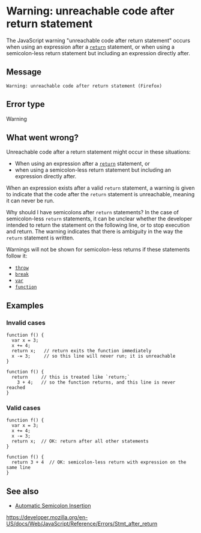 # Warning: unreachable code after return statement

The JavaScript warning "unreachable code after return statement" occurs when using an expression after a [`return`](../statements/return) statement, or when using a semicolon-less return statement but including an expression directly after.

## Message

    Warning: unreachable code after return statement (Firefox)

## Error type

Warning

## What went wrong?

Unreachable code after a return statement might occur in these situations:

-   When using an expression after a [`return`](../statements/return) statement, or
-   when using a semicolon-less return statement but including an expression directly after.

When an expression exists after a valid `return` statement, a warning is given to indicate that the code after the `return` statement is unreachable, meaning it can never be run.

Why should I have semicolons after `return` statements? In the case of semicolon-less `return` statements, it can be unclear whether the developer intended to return the statement on the following line, or to stop execution and return. The warning indicates that there is ambiguity in the way the `return` statement is written.

Warnings will not be shown for semicolon-less returns if these statements follow it:

-   [`throw`](../statements/throw)
-   [`break`](../statements/break)
-   [`var`](../statements/var)
-   [`function`](../statements/function)

## Examples

### Invalid cases

    function f() {
      var x = 3;
      x += 4;
      return x;   // return exits the function immediately
      x -= 3;     // so this line will never run; it is unreachable
    }

    function f() {
      return     // this is treated like `return;`
        3 + 4;   // so the function returns, and this line is never reached
    }

### Valid cases

    function f() {
      var x = 3;
      x += 4;
      x -= 3;
      return x;  // OK: return after all other statements
    }

    function f() {
      return 3 + 4  // OK: semicolon-less return with expression on the same line
    }

## See also

-   [Automatic Semicolon Insertion](../statements/return#automatic_semicolon_insertion)

<a href="https://developer.mozilla.org/en-US/docs/Web/JavaScript/Reference/Errors/Stmt_after_return" class="_attribution-link">https://developer.mozilla.org/en-US/docs/Web/JavaScript/Reference/Errors/Stmt_after_return</a>
